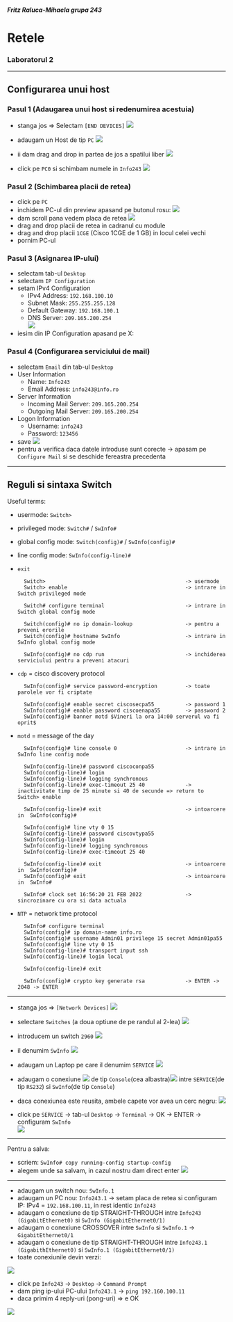 #####  Fritz Raluca-Mihaela grupa 243
# Retele
### Laboratorul 2 

---

##  Configurarea unui host

### Pasul 1 (Adaugarea unui host si redenumirea acestuia)

- stanga jos => Selectam `[END DEVICES]` 
![](https://media.discordapp.net/attachments/894378460615680004/961572595407409162/unknown.png?width=178&height=58)  

- adaugam un Host de tip `PC` ![](https://media.discordapp.net/attachments/894378460615680004/961572615678468146/unknown.png?width=42&height=40)  

- ii dam drag and drop in partea de jos a spatilui liber ![](https://media.discordapp.net/attachments/894378460615680004/961572632472469584/unknown.png?width=44&height=59)

- click pe `PC0` si schimbam numele in `Info243` ![](https://media.discordapp.net/attachments/894378460615680004/961572649614598194/unknown.png?width=49&height=61)

### Pasul 2 (Schimbarea placii de retea)

- click pe `PC`  
- inchidem PC-ul din preview apasand pe butonul rosu: ![](https://media.discordapp.net/attachments/894378460615680004/961572673870245898/unknown.png?width=29&height=31)  
- dam scroll pana vedem placa de retea ![](https://media.discordapp.net/attachments/894378460615680004/961572990691196938/unknown.png?width=82&height=34)
- drag and drop placii de retea in cadranul cu module
- drag and drop placii `1CGE` (Cisco 1CGE de 1 GB) in locul celei vechi
- pornim PC-ul 

### Pasul 3 (Asignarea IP-ului)

- selectam tab-ul `Desktop`  
- selectam `IP Configuration` 
- setam IPv4 Configuration
  - IPv4 Address: `192.168.100.10`
  - Subnet Mask: `255.255.255.128`
  - Default Gateway: `192.168.100.1`
  - DNS Server: `209.165.200.254`  
![](https://media.discordapp.net/attachments/894378460615680004/961573174313627668/unknown.png?width=391&height=376)
- iesim din IP Configuration apasand pe X: 
### Pasul 4 (Configurarea serviciului de mail)

- selectam `Email` din tab-ul `Desktop`
- User Information
  - Name: `Info243`
  - Email Address: `info243@info.ro`
- Server Information
  - Incoming Mail Server: `209.165.200.254`
  - Outgoing Mail Server: `209.165.200.254`
- Logon Information
  - Username: `info243`
  - Password: `123456`
- save 
![](https://media.discordapp.net/attachments/894378460615680004/961573113311690752/unknown.png?width=472&height=375)
- pentru a verifica daca datele introduse sunt corecte -> apasam pe `Configure Mail` si se deschide fereastra precedenta

---

## Reguli si sintaxa Switch 

Useful terms:
- usermode: `Switch> `
- privileged mode: `Switch#` / `SwInfo# `
- global config mode: `Switch(config)#` / `SwInfo(config)#`
- line config mode: `SwInfo(config-line)#`
- `exit`


        Switch>                                             -> usermode
        Switch> enable                                      -> intrare in Switch privileged mode

        Switch# configure terminal                          -> intrare in Switch global config mode

        Switch(config)# no ip domain-lookup                 -> pentru a preveni erorile
        Switch(config)# hostname SwInfo                     -> intrare in SwInfo global config mode 

        SwInfo(config)# no cdp run                          -> inchiderea serviciului pentru a preveni atacuri
        
- `cdp` = cisco discovery protocol  
    
        SwInfo(config)# service password-encryption         -> toate parolele vor fi criptate

        SwInfo(config)# enable secret ciscosecpa55          -> password 1      
        SwInfo(config)# enable password ciscoenapa55        -> password 2
        SwInfo(config)# banner motd $Vineri la ora 14:00 serverul va fi oprit$

- `motd` = message of the day

        SwInfo(config)# line console 0                      -> intrare in SwInfo line config mode

        SwInfo(config-line)# password ciscoconpa55
        SwInfo(config-line)# login
        SwInfo(config-line)# logging synchronous
        SwInfo(config-line)# exec-timeout 25 40             -> inactivitate timp de 25 minute si 40 de secunde => return to Switch> enable
        
        SwInfo(config-line)# exit                           -> intoarcere in  SwInfo(config)#

        SwInfo(config)# line vty 0 15
        SwInfo(config-line)# password ciscovtypa55
        SwInfo(config-line)# login
        SwInfo(config-line)# logging synchronous
        SwInfo(config-line)# exec-timeout 25 40 
        
        SwInfo(config-line)# exit                           -> intoarcere in  SwInfo(config)#
        SwInfo(config)# exit                                -> intoarcere in  SwInfo#
        
        SwInfo# clock set 16:56:20 21 FEB 2022              -> sincrozinare cu ora si data actuala

- `NTP` = network time protocol
  
        SwInfo# configure terminal
        SwInfo(config)# ip domain-name info.ro
        SwInfo(config)# username Admin01 privilege 15 secret Admin01pa55
        SwInfo(config)# line vty 0 15
        SwInfo(config-line)# transport input ssh
        SwInfo(config-line)# login local

        SwInfo(config-line)# exit

        SwInfo(config)# crypto key generate rsa             -> ENTER -> 2048 -> ENTER

---

- stanga jos => `[Network Devices]`  ![](https://media.discordapp.net/attachments/894378460615680004/961574108712300604/unknown.png?width=105&height=63)


- selectare `Switches` (a doua optiune de pe randul al 2-lea) ![](https://media.discordapp.net/attachments/894378460615680004/961574185233174538/unknown.png?width=172&height=78)


- introducem un switch `2960` ![](https://media.discordapp.net/attachments/894378460615680004/961574260147638302/unknown.png?width=50&height=44)


- il denumim `SwInfo` ![](https://media.discordapp.net/attachments/894378460615680004/961574284566884392/unknown.png?width=49&height=55)


- adaugam un Laptop pe care il denumim `SERVICE` ![](https://media.discordapp.net/attachments/894378460615680004/961574301524426752/unknown.png?width=52&height=64)


- adaugam o conexiune ![](https://media.discordapp.net/attachments/894378460615680004/961574324597293116/unknown.png?width=162&height=49) de tip `Console`(cea albastra)![](https://media.discordapp.net/attachments/894378460615680004/961574353571545118/unknown.png?width=25&height=24) intre `SERVICE`(de tip `RS232`) si `SwInfo`(de tip `Console`)  


- daca conexiunea este reusita, ambele capete vor avea un cerc negru: 
 ![](https://media.discordapp.net/attachments/894378460615680004/961574370617208862/unknown.png?width=247&height=129)


- click pe `SERVICE` -> tab-ul `Desktop` -> `Terminal` -> OK -> ENTER -> configuram `SwInfo`  
![](https://media.discordapp.net/attachments/894378460615680004/961574399151071242/unknown.png?width=360&height=375)

---

Pentru a salva:

- scriem:
    `SwInfo# copy running-config startup-config `
- alegem unde sa salvam, in cazul nostru dam direct enter
  ![](https://media.discordapp.net/attachments/894378460615680004/961574431761760296/unknown.png?width=249&height=67)

---

- adaugam un switch nou: `SwInfo.1`
- adaugam un PC nou: `Info243.1` -> setam placa de retea si configuram IP: IPv4 = `192.168.100.11`, in rest identic `Info243`
- adaugam o conexiune de tip STRAIGHT-THROUGH intre `Info243 (GigabitEthernet0)` si `SwInfo (GigabitEthernet0/1)`
- adaugam o conexiune CROSSOVER intre `SwInfo` si `SwInfo.1` -> `GigabitEthernet0/1`
- adaugam o conexiune de tip STRAIGHT-THROUGH intre `Info243.1 (GigabithEthernet0)` si `SwInfo.1 (GigabitEthernet0/1)`
- toate conexiunile devin verzi:

![](https://media.discordapp.net/attachments/894378460615680004/961574452074807306/unknown.png?width=457&height=220)

- click pe `Info243` -> `Desktop` -> `Command Prompt`
- dam ping ip-ului PC-ului `Info243.1` -> `ping 192.160.100.11` 
- daca primim 4 reply-uri (pong-uri) => e OK

![](https://media.discordapp.net/attachments/894378460615680004/961574475629989939/unknown.png?width=375&height=315)